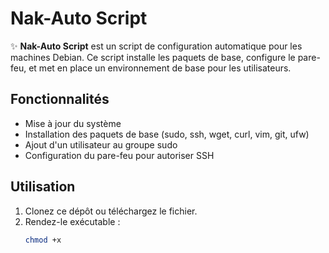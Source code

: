 # Nak-Auto Script

✨ **Nak-Auto Script** est un script de configuration automatique pour les machines Debian. Ce script installe les paquets de base, configure le pare-feu, et met en place un environnement de base pour les utilisateurs.

## Fonctionnalités

- Mise à jour du système
- Installation des paquets de base (sudo, ssh, wget, curl, vim, git, ufw)
- Ajout d'un utilisateur au groupe sudo
- Configuration du pare-feu pour autoriser SSH

## Utilisation

1. Clonez ce dépôt ou téléchargez le fichier.
2. Rendez-le exécutable :
   ```bash
   chmod +x 
